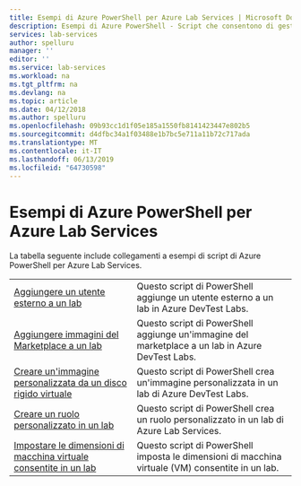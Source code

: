 ```yaml
---
title: Esempi di Azure PowerShell per Azure Lab Services | Microsoft Docs
description: Esempi di Azure PowerShell - Script che consentono di gestire i lab in Azure Lab Services
services: lab-services
author: spelluru
manager: ''
editor: ''
ms.service: lab-services
ms.workload: na
ms.tgt_pltfrm: na
ms.devlang: na
ms.topic: article
ms.date: 04/12/2018
ms.author: spelluru
ms.openlocfilehash: 09b93cc1d1f05e185a1550fb8141423447e802b5
ms.sourcegitcommit: d4dfbc34a1f03488e1b7bc5e711a11b72c717ada
ms.translationtype: MT
ms.contentlocale: it-IT
ms.lasthandoff: 06/13/2019
ms.locfileid: "64730598"
---
```

# <a name="azure-powershell-samples-for-azure-lab-services"></a>Esempi di Azure PowerShell per Azure Lab Services

La tabella seguente include collegamenti a esempi di script di Azure PowerShell per Azure Lab Services.

| |  |
|---|---|
|[Aggiungere un utente esterno a un lab](scripts/add-external-user-to-lab.md?toc=%2fpowershell%2fmodule%2ftoc.json)| Questo script di PowerShell aggiunge un utente esterno a un lab in Azure DevTest Labs. |
|[Aggiungere immagini del Marketplace a un lab](scripts/add-marketplace-images-to-lab.md?toc=%2fpowershell%2fmodule%2ftoc.json)| Questo script di PowerShell aggiunge un'immagine del marketplace a un lab in Azure DevTest Labs. |
|[Creare un'immagine personalizzata da un disco rigido virtuale](scripts/create-custom-image-from-vhd.md?toc=%2fpowershell%2fmodule%2ftoc.json)| Questo script di PowerShell crea un'immagine personalizzata in un lab di Azure DevTest Labs. |
|[Creare un ruolo personalizzato in un lab](scripts/create-custom-role-in-lab.md?toc=%2fpowershell%2fmodule%2ftoc.json)| Questo script di PowerShell crea un ruolo personalizzato in un lab di Azure Lab Services. |
|[Impostare le dimensioni di macchina virtuale consentite in un lab](scripts/set-allowed-vm-sizes-in-lab.md?toc=%2fpowershell%2fmodule%2ftoc.json)| Questo script di PowerShell imposta le dimensioni di macchina virtuale (VM) consentite in un lab. |

